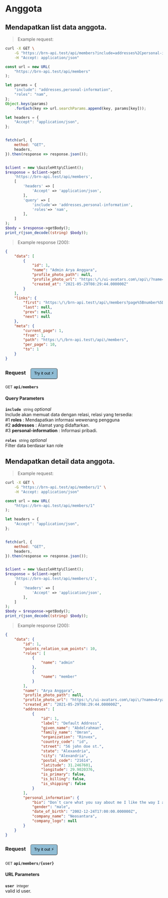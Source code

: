 # Anggota


## Mendapatkan list data anggota.




> Example request:

```bash
curl -X GET \
    -G "https://brn-api.test/api/members?include=addresses%2Cpersonal-information&roles=nam" \
    -H "Accept: application/json"
```

```javascript
const url = new URL(
    "https://brn-api.test/api/members"
);

let params = {
    "include": "addresses,personal-information",
    "roles": "nam",
};
Object.keys(params)
    .forEach(key => url.searchParams.append(key, params[key]));

let headers = {
    "Accept": "application/json",
};


fetch(url, {
    method: "GET",
    headers,
}).then(response => response.json());
```

```php

$client = new \GuzzleHttp\Client();
$response = $client->get(
    'https://brn-api.test/api/members',
    [
        'headers' => [
            'Accept' => 'application/json',
        ],
        'query' => [
            'include'=> 'addresses,personal-information',
            'roles'=> 'nam',
        ],
    ]
);
$body = $response->getBody();
print_r(json_decode((string) $body));
```


> Example response (200):

```json
{
    "data": [
        {
            "id": 1,
            "name": "Admin Arya Anggara",
            "profile_photo_path": null,
            "profile_photo_url": "https:\/\/ui-avatars.com\/api\/?name=Admin+Arya+Anggara&color=7F9CF5&background=EBF4FF",
            "created_at": "2021-05-29T08:29:44.000000Z"
        }
    ],
    "links": {
        "first": "https:\/\/brn-api.test\/api\/members?page%5Bnumber%5D=1",
        "last": null,
        "prev": null,
        "next": null
    },
    "meta": {
        "current_page": 1,
        "from": 1,
        "path": "https:\/\/brn-api.test\/api\/members",
        "per_page": 10,
        "to": 1
    }
}
```
<div id="execution-results-GETapi-members" hidden>
    <blockquote>Received response<span id="execution-response-status-GETapi-members"></span>:</blockquote>
    <pre class="json"><code id="execution-response-content-GETapi-members"></code></pre>
</div>
<div id="execution-error-GETapi-members" hidden>
    <blockquote>Request failed with error:</blockquote>
    <pre><code id="execution-error-message-GETapi-members"></code></pre>
</div>
<form id="form-GETapi-members" data-method="GET" data-path="api/members" data-authed="0" data-hasfiles="0" data-headers='{"Accept":"application\/json"}' onsubmit="event.preventDefault(); executeTryOut('GETapi-members', this);">
<h3>
    Request&nbsp;&nbsp;&nbsp;
        <button type="button" style="background-color: #8fbcd4; padding: 5px 10px; border-radius: 5px; border-width: thin;" id="btn-tryout-GETapi-members" onclick="tryItOut('GETapi-members');">Try it out ⚡</button>
    <button type="button" style="background-color: #c97a7e; padding: 5px 10px; border-radius: 5px; border-width: thin;" id="btn-canceltryout-GETapi-members" onclick="cancelTryOut('GETapi-members');" hidden>Cancel</button>&nbsp;&nbsp;
    <button type="submit" style="background-color: #6ac174; padding: 5px 10px; border-radius: 5px; border-width: thin;" id="btn-executetryout-GETapi-members" hidden>Send Request 💥</button>
    </h3>
<p>
<small class="badge badge-green">GET</small>
 <b><code>api/members</code></b>
</p>
<h4 class="fancy-heading-panel"><b>Query Parameters</b></h4>
<p>
<b><code>include</code></b>&nbsp;&nbsp;<small>string</small>     <i>optional</i> &nbsp;
<input type="text" name="include" data-endpoint="GETapi-members" data-component="query"  hidden>
<br>
Include akan memuat data dengan relasi, relasi yang tersedia: <br> #1 <b>roles</b> : Mendapatkan informasi wewenang pengguna <br> #2 <b>addresses</b> : Alamat yang didaftarkan. <br> #3 <b>personal-information</b> : Informasi pribadi.
</p>
<p>
<b><code>roles</code></b>&nbsp;&nbsp;<small>string</small>     <i>optional</i> &nbsp;
<input type="text" name="roles" data-endpoint="GETapi-members" data-component="query"  hidden>
<br>
Filter data berdasar kan role
</p>
</form>


## Mendapatkan detail data anggota.




> Example request:

```bash
curl -X GET \
    -G "https://brn-api.test/api/members/1" \
    -H "Accept: application/json"
```

```javascript
const url = new URL(
    "https://brn-api.test/api/members/1"
);

let headers = {
    "Accept": "application/json",
};


fetch(url, {
    method: "GET",
    headers,
}).then(response => response.json());
```

```php

$client = new \GuzzleHttp\Client();
$response = $client->get(
    'https://brn-api.test/api/members/1',
    [
        'headers' => [
            'Accept' => 'application/json',
        ],
    ]
);
$body = $response->getBody();
print_r(json_decode((string) $body));
```


> Example response (200):

```json
{
    "data": {
        "id": 1,
        "points_relation_sum_points": 10,
        "roles": [
            {
                "name": "admin"
            },
            {
                "name": "member"
            }
        ],
        "name": "Arya Anggara",
        "profile_photo_path": null,
        "profile_photo_url": "https:\/\/ui-avatars.com\/api\/?name=Arya+Anggara&color=7F9CF5&background=EBF4FF",
        "created_at": "2021-05-29T08:29:44.000000Z",
        "addresses": [
            {
                "id": 1,
                "label": "Default Address",
                "given_name": "Abdelrahman",
                "family_name": "Omran",
                "organization": "Rinvex",
                "country_code": "id",
                "street": "56 john doe st.",
                "state": "Alexandria",
                "city": "Alexandria",
                "postal_code": "21614",
                "latitude": 31.2467601,
                "longitude": 29.9020376,
                "is_primary": false,
                "is_billing": false,
                "is_shipping": false
            }
        ],
        "personal_information": {
            "bio": "Don`t care what you say about me I like the way I am.",
            "gender": "male",
            "date_of_birth": "2002-12-24T17:00:00.000000Z",
            "company_name": "Neosantara",
            "company_logo": null
        }
    }
}
```
<div id="execution-results-GETapi-members--user-" hidden>
    <blockquote>Received response<span id="execution-response-status-GETapi-members--user-"></span>:</blockquote>
    <pre class="json"><code id="execution-response-content-GETapi-members--user-"></code></pre>
</div>
<div id="execution-error-GETapi-members--user-" hidden>
    <blockquote>Request failed with error:</blockquote>
    <pre><code id="execution-error-message-GETapi-members--user-"></code></pre>
</div>
<form id="form-GETapi-members--user-" data-method="GET" data-path="api/members/{user}" data-authed="0" data-hasfiles="0" data-headers='{"Accept":"application\/json"}' onsubmit="event.preventDefault(); executeTryOut('GETapi-members--user-', this);">
<h3>
    Request&nbsp;&nbsp;&nbsp;
        <button type="button" style="background-color: #8fbcd4; padding: 5px 10px; border-radius: 5px; border-width: thin;" id="btn-tryout-GETapi-members--user-" onclick="tryItOut('GETapi-members--user-');">Try it out ⚡</button>
    <button type="button" style="background-color: #c97a7e; padding: 5px 10px; border-radius: 5px; border-width: thin;" id="btn-canceltryout-GETapi-members--user-" onclick="cancelTryOut('GETapi-members--user-');" hidden>Cancel</button>&nbsp;&nbsp;
    <button type="submit" style="background-color: #6ac174; padding: 5px 10px; border-radius: 5px; border-width: thin;" id="btn-executetryout-GETapi-members--user-" hidden>Send Request 💥</button>
    </h3>
<p>
<small class="badge badge-green">GET</small>
 <b><code>api/members/{user}</code></b>
</p>
<h4 class="fancy-heading-panel"><b>URL Parameters</b></h4>
<p>
<b><code>user</code></b>&nbsp;&nbsp;<small>integer</small>  &nbsp;
<input type="number" name="user" data-endpoint="GETapi-members--user-" data-component="url" required  hidden>
<br>
valid id user.
</p>
</form>



